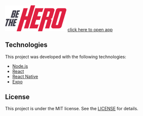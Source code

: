 [<img width="200px" src="https://github.com/hudsonpotenciano/bethehero/blob/master/web/src/assets/logo.svg">](https://betheheroweb.herokuapp.com/)
[click here to open app](https://betheheroweb.herokuapp.com)

## Technologies

This project was developed with the following technologies:

- [Node.js](https://nodejs.org/en/) 
- [React](https://reactjs.org)
- [React Native](https://facebook.github.io/react-native/)
- [Expo](https://expo.io/)

## License

This project is under the MIT license. See the [LICENSE](LICENSE.md) for details.
